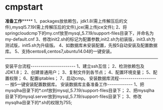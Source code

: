 # cmpstart
**********准备工作***************
1、packages放依赖包，jdk1.8(需上传解压后的文件),mysql5.7.19(需上传解压后的文件),jce(需上传jce文件);
2、将springcloudcmp下的my.cnf放至mysql_5.7.19/support-files目录下，并命名为my-default.cnf
3、修改init2.sh的标记为配置参数,init2.sh为初装版，init3.sh为测试版，init5.sh为升级版。
4、如数据库未安装配置，先按5自动安装及配置数据库。
5、支持centos6,centos7,ubuntu14.04的一键安装。

********************************
安装平台流程-----------------------
1、建立ssh互信；
2、检测依赖包及JDK1.8；
2、创建普通用户；
3、复制文件到各节点；
4、配置环境变量；
5、配置权限；
6、配置iptables；
7、启动cmp。
安装数据库流程---------------------
按5一键安装配置数据库。
安装数据库主备准备工作-------------
1、把mysqlha目录下的*.cnf放到mysql_5.7.19/support-files目录下；
2、把mysqlha目录下的mysql.server放到mysql_5.7.19/support-files目录下；
3、修改mysqlha目录下的*.sh的权限为755;
